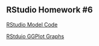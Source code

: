 ## RStudio Homework #6

[RStudio Model Code](./RStudio_Model_Code)


[RStduio GGPlot Graphs](./RStudio_GGPlot_Graphs)
